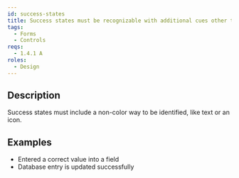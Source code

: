 ```yaml
---
id: success-states
title: Success states must be recognizable with additional cues other than color
tags:
  - Forms
  - Controls
reqs:
  - 1.4.1 A
roles:
  - Design
---
```


## Description

Success states must include a non-color way to be identified, like text or an icon.

## Examples

- Entered a correct value into a field
- Database entry is updated successfully
